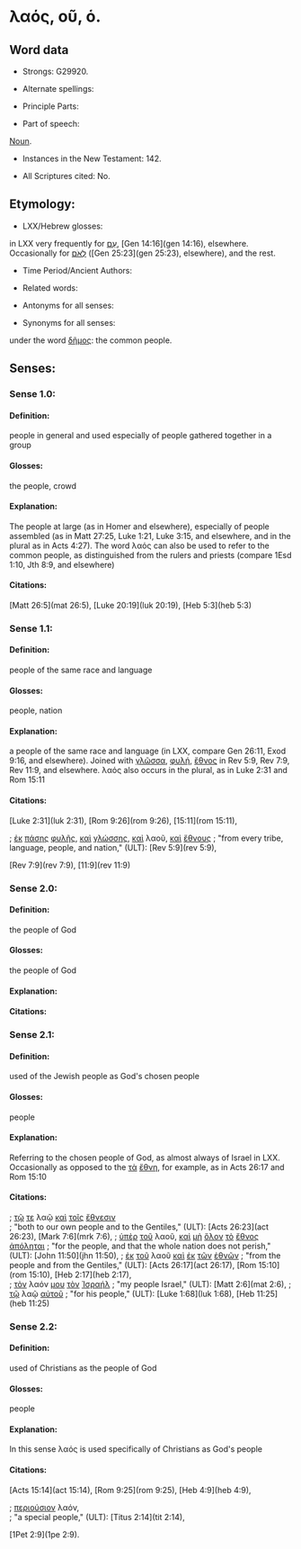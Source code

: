 # λαός, οῦ, ὁ.

<!-- Status: S3=Needs2ndReview -->
<!-- Lexica used for edits: BDAG, FFM, LN, A-S -->

## Word data

* Strongs: G29920.

* Alternate spellings:



* Principle Parts: 


* Part of speech: 

[Noun](http://ugg.readthedocs.io/en/latest/noun.html).

* Instances in the New Testament: 142.

* All Scriptures cited: No.

## Etymology: 


* LXX/Hebrew glosses: 

in LXX very frequently for [עַם](//en-uhal/H5971), [Gen 14:16](gen 14:16), elsewhere.  Occasionally for [לְאֹם](//en-uhal/H3816) ([Gen 25:23](gen 25:23), elsewhere), and the rest.

* Time Period/Ancient Authors: 


* Related words: 

* Antonyms for all senses:

* Synonyms for all senses: 

under the word [δῆμος](../G12180/01.md): the common people.

## Senses: 


### Sense  1.0: 

#### Definition: 

people in general and used especially of people gathered together in a group

#### Glosses: 

the people, crowd

#### Explanation:

The people at large (as in Homer and elsewhere), especially of people assembled (as in Matt 27:25, Luke 1:21, Luke 3:15, and elsewhere, and in the plural as in Acts 4:27).  The word λαός can also be used to refer to the common people, as distinguished from the rulers and priests (compare 1Esd 1:10, Jth 8:9, and elsewhere)


#### Citations: 

[Matt 26:5](mat 26:5), [Luke 20:19](luk 20:19), [Heb 5:3](heb 5:3)



### Sense  1.1: 

#### Definition: 

people of the same race and language

#### Glosses: 

people, nation

#### Explanation: 

a people of the same race and language (in LXX, compare Gen 26:11, Exod 9:16, and elsewhere).  Joined with [γλῶσσα](../G11000/01.md), [φυλή](../G54430/01.md), [ἔθνος](../G14840/01.md) in Rev 5:9, Rev 7:9, Rev 11:9, and elsewhere.  λαός also occurs in the plural, as in Luke 2:31 and Rom 15:11

#### Citations: 

[Luke 2:31](luk 2:31), [Rom 9:26](rom 9:26), [15:11](rom 15:11),

; [ἐκ](../G15370/01.md) [πάσης](../G39560/01.md) [φυλῆς](../G54430/01.md), [καὶ](../G25320/01.md) [γλώσσης](../G11000/01.md), [καὶ](../G25320/01.md) λαοῦ, [καὶ](../G25320/01.md) [ἔθνους](../G14840/01.md) 
; "from every tribe, language, people, and nation," (ULT): 
[Rev 5:9](rev 5:9), 

[Rev 7:9](rev 7:9), [11:9](rev 11:9)



### Sense  2.0: 

#### Definition: 

the people of God

#### Glosses: 

the people of God

#### Explanation: 


#### Citations:



### Sense  2.1: 

#### Definition: 

used of the Jewish people as God's chosen people

#### Glosses: 

people

#### Explanation:

Referring to the chosen people of God, as almost always of Israel in LXX.  Occasionally as opposed to the [τὰ](../G35880/01.md) [ἔθνη](../G14840/01.md), for example, as in Acts 26:17 and Rom 15:10

#### Citations:

; [τῷ](../G35880/01.md) [τε](../G50370/01.md) λαῷ [καὶ](../G25320/01.md) [τοῖς](../G35880/01.md) [ἔθνεσιν](../G14840/01.md)  
; "both to our own people and to the Gentiles," (ULT): 
[Acts 26:23](act 26:23), [Mark 7:6](mrk 7:6), 
;  [ὑπὲρ](../G52280/01.md) [τοῦ](../G35880/01.md) λαοῦ, [καὶ](../G25320/01.md) [μὴ](../G33610/01.md) [ὅλον](../G36500/01.md) [τὸ](../G35880/01.md) [ἔθνος](../G14840/01.md) [ἀπόληται](../G06220/01.md) 
; "for the people, and that the whole nation does not perish," (ULT): 
[John 11:50](jhn 11:50), 
; [ἐκ](../G15370/01.md) [τοῦ](../G35880/01.md) λαοῦ [καὶ](../G25320/01.md) [ἐκ](../G15370/01.md) [τῶν](../G35880/01.md) [ἐθνῶν](../G14840/01.md) 
; "from the people and from the Gentiles," (ULT): 
[Acts 26:17](act 26:17), [Rom 15:10](rom 15:10), [Heb 2:17](heb 2:17),  
; [τὸν](../G35880/01.md) λαόν [μου](../G14730/01.md) [τὸν](../G35880/01.md) [Ἰσραήλ](../G24740/01.md) 
; "my people Israel," (ULT): 
[Matt 2:6](mat 2:6), 
; [τῷ](../G35880/01.md) λαῷ [αὐτοῦ](../G08460/01.md) 
; "for his people," (ULT): 
[Luke 1:68](luk 1:68), [Heb 11:25](heb 11:25)



### Sense  2.2: 

#### Definition: 

used of Christians as the people of God

#### Glosses: 

people 

#### Explanation:

In this sense λαός is used specifically of Christians as God's people

#### Citations:

[Acts 15:14](act 15:14), [Rom 9:25](rom 9:25), [Heb 4:9](heb 4:9),

; [περιούσιον](../G40410/01.md) λαόν,  
; "a special people," (ULT): 
[Titus 2:14](tit 2:14), 

[1Pet 2:9](1pe 2:9). 
